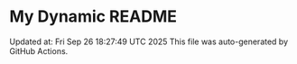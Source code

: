 # My Dynamic README
Updated at: Fri Sep 26 18:27:49 UTC 2025
This file was auto-generated by GitHub Actions.
